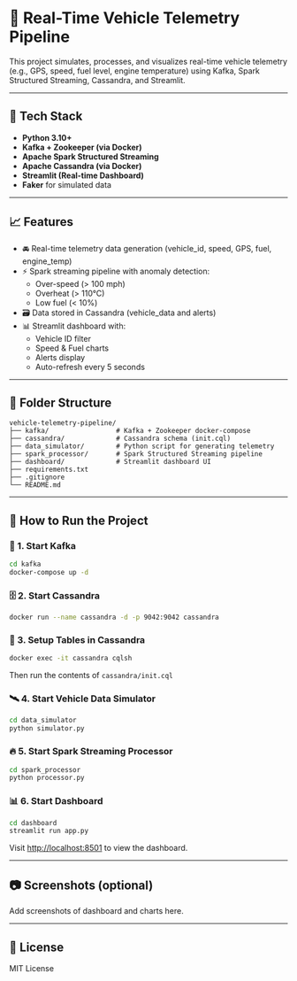 # 🚗 Real-Time Vehicle Telemetry Pipeline

This project simulates, processes, and visualizes real-time vehicle telemetry (e.g., GPS, speed, fuel level, engine temperature) using Kafka, Spark Structured Streaming, Cassandra, and Streamlit.

---

## 🔧 Tech Stack

- **Python 3.10+**
- **Kafka + Zookeeper (via Docker)**
- **Apache Spark Structured Streaming**
- **Apache Cassandra (via Docker)**
- **Streamlit (Real-time Dashboard)**
- **Faker** for simulated data

---

## 📈 Features

- 🚘 Real-time telemetry data generation (vehicle_id, speed, GPS, fuel, engine_temp)
- ⚡ Spark streaming pipeline with anomaly detection:
  - Over-speed (> 100 mph)
  - Overheat (> 110°C)
  - Low fuel (< 10%)
- 🗃️ Data stored in Cassandra (vehicle_data and alerts)
- 📊 Streamlit dashboard with:
  - Vehicle ID filter
  - Speed & Fuel charts
  - Alerts display
  - Auto-refresh every 5 seconds

---

## 📂 Folder Structure

```
vehicle-telemetry-pipeline/
├── kafka/                 # Kafka + Zookeeper docker-compose
├── cassandra/             # Cassandra schema (init.cql)
├── data_simulator/        # Python script for generating telemetry
├── spark_processor/       # Spark Structured Streaming pipeline
├── dashboard/             # Streamlit dashboard UI
├── requirements.txt
├── .gitignore
└── README.md
```

---

## 🚀 How to Run the Project

### 🐘 1. Start Kafka
```bash
cd kafka
docker-compose up -d
```

### 🗄️ 2. Start Cassandra
```bash
docker run --name cassandra -d -p 9042:9042 cassandra
```

### 🧱 3. Setup Tables in Cassandra
```bash
docker exec -it cassandra cqlsh
```

Then run the contents of `cassandra/init.cql`

### 🛰️ 4. Start Vehicle Data Simulator
```bash
cd data_simulator
python simulator.py
```

### 🔥 5. Start Spark Streaming Processor
```bash
cd spark_processor
python processor.py
```

### 📊 6. Start Dashboard
```bash
cd dashboard
streamlit run app.py
```

Visit [http://localhost:8501](http://localhost:8501) to view the dashboard.

---

## 📷 Screenshots (optional)
Add screenshots of dashboard and charts here.

---

## 📜 License

MIT License
